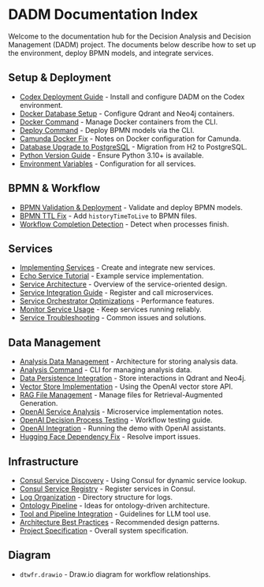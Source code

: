 # DADM Documentation Index

Welcome to the documentation hub for the Decision Analysis and Decision Management (DADM) project. The documents below describe how to set up the environment, deploy BPMN models, and integrate services.

## Setup & Deployment
- [Codex Deployment Guide](CODEX_DEPLOYMENT_GUIDE.md) - Install and configure DADM on the Codex environment.
- [Docker Database Setup](docker_database_setup.md) - Configure Qdrant and Neo4j containers.
- [Docker Command](docker_command.md) - Manage Docker containers from the CLI.
- [Deploy Command](deploy_command.md) - Deploy BPMN models via the CLI.
- [Camunda Docker Fix](camunda_docker_fix.md) - Notes on Docker configuration for Camunda.
- [Database Upgrade to PostgreSQL](database_upgrade_postgresql.md) - Migration from H2 to PostgreSQL.
- [Python Version Guide](PYTHON_VERSION_GUIDE.md) - Ensure Python 3.10+ is available.
- [Environment Variables](environment_variables.md) - Configuration for all services.

## BPMN & Workflow
- [BPMN Validation & Deployment](BPMN_VALIDATION_DEPLOYMENT.md) - Validate and deploy BPMN models.
- [BPMN TTL Fix](bpmn_ttl_fix.md) - Add `historyTimeToLive` to BPMN files.
- [Workflow Completion Detection](WORKFLOW_COMPLETION_DETECTION.md) - Detect when processes finish.

## Services
- [Implementing Services](IMPLEMENTING_SERVICES.md) - Create and integrate new services.
- [Echo Service Tutorial](ECHO_SERVICE_TUTORIAL.md) - Example service implementation.
- [Service Architecture](service_architecture.md) - Overview of the service-oriented design.
- [Service Integration Guide](service_integration_guide.md) - Register and call microservices.
- [Service Orchestrator Optimizations](service_orchestrator_optimization.md) - Performance features.
- [Monitor Service Usage](MONITOR_SERVICE_USAGE.md) - Keep services running reliably.
- [Service Troubleshooting](SERVICE_TROUBLESHOOTING.md) - Common issues and solutions.

## Data Management
- [Analysis Data Management](analysis_data_management.md) - Architecture for storing analysis data.
- [Analysis Command](analysis_command.md) - CLI for managing analysis data.
- [Data Persistence Integration](data_persistence_integration.md) - Store interactions in Qdrant and Neo4j.
- [Vector Store Implementation](VECTOR_STORE_IMPLEMENTATION.md) - Using the OpenAI vector store API.
- [RAG File Management](rag_file_management.md) - Manage files for Retrieval-Augmented Generation.
- [OpenAI Service Analysis](openai_service_analysis.md) - Microservice implementation notes.
- [OpenAI Decision Process Testing](openai_decision_process_testing.md) - Workflow testing guide.
- [OpenAI Integration](openai_integration.md) - Running the demo with OpenAI assistants.
- [Hugging Face Dependency Fix](huggingface_dependency_fix.md) - Resolve import issues.

## Infrastructure
- [Consul Service Discovery](consul_service_discovery.md) - Using Consul for dynamic service lookup.
- [Consul Service Registry](consul_service_registry.md) - Register services in Consul.
- [Log Organization](LOG_ORGANIZATION.md) - Directory structure for logs.
- [Ontology Pipeline](ontology_pipeline.md) - Ideas for ontology-driven architecture.
- [Tool and Pipeline Integration](tool_and_pipeline_integration.md) - Guidelines for LLM tool use.
- [Architecture Best Practices](architecture_best_practices.md) - Recommended design patterns.
- [Project Specification](specification.md) - Overall system specification.

## Diagram
- `dtwfr.drawio` - Draw.io diagram for workflow relationships.

